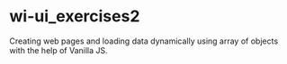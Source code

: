 # wi-ui_exercises2
Creating web pages and loading data dynamically using array of objects with the help of Vanilla JS.
